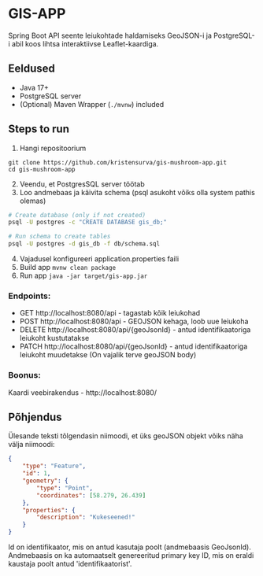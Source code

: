 # GIS-APP
Spring Boot API seente leiukohtade haldamiseks GeoJSON-i ja PostgreSQL-i abil koos lihtsa interaktiivse Leaflet-kaardiga.

## Eeldused
- Java 17+
- PostgreSQL server
- (Optional) Maven Wrapper (`./mvnw`) included

## Steps to run
1. Hangi repositoorium
```
git clone https://github.com/kristensurva/gis-mushroom-app.git
cd gis-mushroom-app
```
2. Veendu, et PostgresSQL server töötab
3. Loo andmebaas ja käivita schema (psql asukoht võiks olla system pathis olemas)
```bash
# Create database (only if not created)
psql -U postgres -c "CREATE DATABASE gis_db;"

# Run schema to create tables
psql -U postgres -d gis_db -f db/schema.sql
```
4. Vajadusel konfigureeri application.properties faili
5. Build app
`
mvnw clean package
`
6. Run app
`
java -jar target/gis-app.jar
`
### Endpoints:
* GET http://localhost:8080/api - tagastab kõik leiukohad
* POST http://localhost:8080/api - GEOJSON kehaga, loob uue leiukoha
* DELETE http://localhost:8080/api/{geoJsonId} - antud identifikaatoriga leiukoht kustutatakse
* PATCH http://localhost:8080/api/{geoJsonId} - antud identifikaatoriga leiukoht muudetakse (On vajalik terve geoJSON body)


### Boonus:
Kaardi veebirakendus - http://localhost:8080/

## Põhjendus

Ülesande teksti tõlgendasin niimoodi, et üks geoJSON objekt võiks näha välja niimoodi:
```json
{
    "type": "Feature",
    "id": 1,
    "geometry": {
        "type": "Point",
        "coordinates": [58.279, 26.439]
    },
    "properties": {
        "description": "Kukeseened!"
    }
}
```
Id on identifikaator, mis on antud kasutaja poolt (andmebaasis GeoJsonId). Andmebaasis on ka automaatselt genereeritud primary key ID, mis on eraldi kaustaja poolt antud 'identifikaatorist'.
